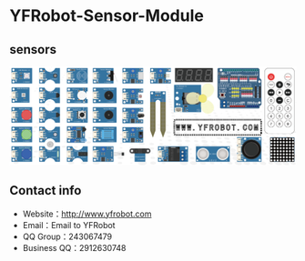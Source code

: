 # YFRobot-Sensor-Module
## sensors ##
![](https://raw.githubusercontent.com/YFROBOT-TM/YFRobot-Sensor-Module/master/Sensors.png)

## Contact info ##
- Website：[http://www.yfrobot.com ](http://www.yfrobot.com )
- Email：<a target="_blank" href="http://mail.qq.com/cgi-bin/qm_share?t=qm_mailme&email=ehseFxMUOgMcCBUYFQ5UGRUX" style="text-decoration:none;">Email to YFRobot</a> 
- QQ Group：243067479 
- Business QQ：2912630748 
